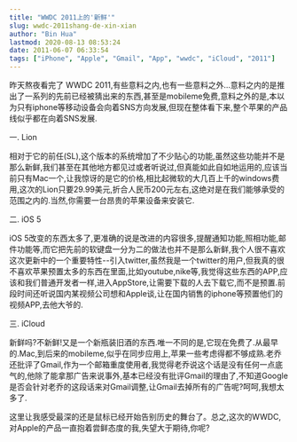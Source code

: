 ```yaml
---
title: "WWDC 2011上的'新鲜'"
slug: wwdc-2011shang-de-xin-xian
author: "Bin Hua"
lastmod: 2020-08-13 08:53:24
date: 2011-06-07 06:33:54
tags: ["iPhone", "Apple", "Gmail", "App", "wwdc", "iCloud", "2011"]
---
```


昨天熬夜看完了 WWDC 2011,有些意料之内,也有一些意料之外...意料之内的是推出了一系列的先前已经被猜出来的东西,甚至是mobileme免费,意料之外的是,本以为只有iphone等移动设备会向着SNS方向发展,但现在整体看下来,整个苹果的产品线似乎都在向着SNS发展.

一. Lion

相对于它的前任(SL),这个版本的系统增加了不少贴心的功能,虽然这些功能并不是那么新鲜,我们甚至在其他地方都见过或者听说过,但真能如此自如地运用的,应该当前只有Mac一个,让我惊讶的是它的价格,相比起微软的大几百上千的windows费用,这次的Lion只要29.99美元,折合人民币200元左右,这绝对是在我们能够承受的范围之内的.当然,你需要一台昂贵的苹果设备来安装它.

二. iOS 5

iOS 5改变的东西太多了,更准确的说是改进的内容很多,提醒通知功能,照相功能,邮件功能等,而它把先前的软键盘一分为二的做法也并不是那么新鲜,我个人很不喜欢这次更新中的一个重要特性--引入twitter,虽然我是一个twitter的用户,但我真的很不喜欢苹果预置太多的东西在里面,比如youtube,nike等,我觉得这些东西的APP,应该和我们普通开发者一样,进入AppStore,让需要下载的人去下载它,而不是预置.前段时间还听说国内某视频公司想和Apple谈,让在国内销售的iphone等预置他们的视频APP,去他大爷的.

三. iCloud

新鲜吗?不新鲜!又是一个新瓶装旧酒的东西.唯一不同的是,它现在免费了.从最早的.Mac,到后来的mobileme,似乎在同步应用上,苹果一些考虑得都不够成熟.老乔还批评了Gmail,作为一个邮箱重度使用者,我觉得老乔说这个话是没有任何一点底气的,他除了能拿那广告来说事外,基本已经没有批评Gmail的理由了,不知道Google是否会针对老乔的这段话来对Gmail调整,让Gmail去掉所有的广告呢?呵呵,我想太多了.

这里让我感受最深的还是鼠标已经开始告别历史的舞台了。总之,这次的WWDC,对Apple的产品一直抱着尝鲜态度的我,失望大于期待,你呢?
